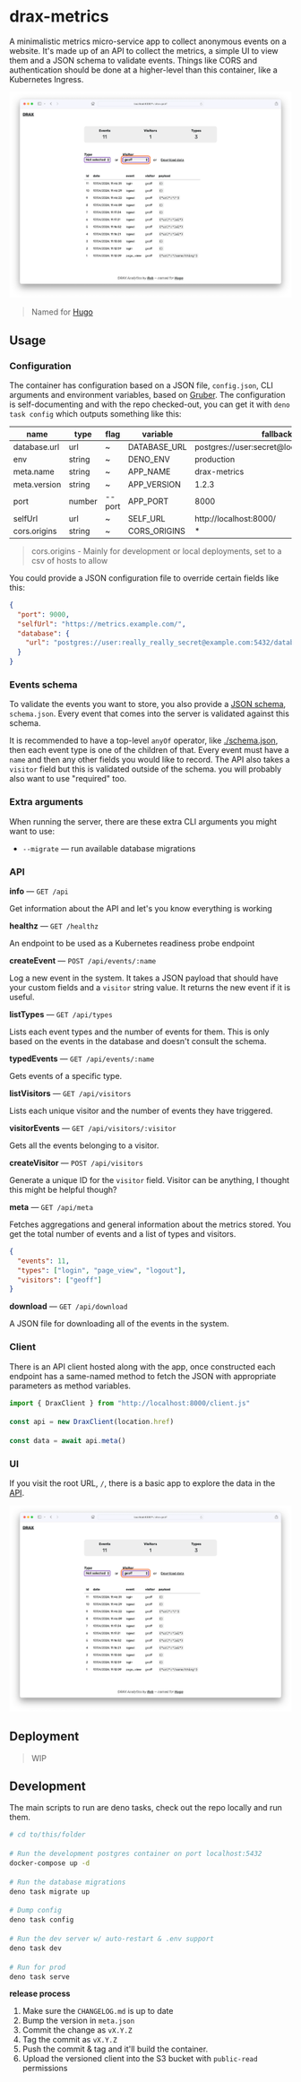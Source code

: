 # drax-metrics

A minimalistic metrics micro-service app to collect anonymous events on a website.
It's made up of an API to collect the metrics, a simple UI to view them and a JSON schema to validate events.
Things like CORS and authentication should be done at a higher-level than this container, like a Kubernetes Ingress.

![A screenshot of the DRAX UI showing filtering events](./assets/screenshot.webp)

> Named for [Hugo](https://purl.r0b.io/drax)

## Usage

### Configuration

The container has configuration based on a JSON file, `config.json`, CLI arguments and environment variables, based on [Gruber](https://github.com/robb-j/gruber).
The configuration is self-documenting and with the repo checked-out, you can get it with `deno task config` which outputs something like this:

| name         | type   | flag   | variable     | fallback                                   |
| ------------ | ------ | ------ | ------------ | ------------------------------------------ |
| database.url | url    | ~      | DATABASE_URL | postgres://user:secret@localhost:5432/user |
| env          | string | ~      | DENO_ENV     | production                                 |
| meta.name    | string | ~      | APP_NAME     | drax-metrics                               |
| meta.version | string | ~      | APP_VERSION  | 1.2.3                                      |
| port         | number | --port | APP_PORT     | 8000                                       |
| selfUrl      | url    | ~      | SELF_URL     | http://localhost:8000/                     |
| cors.origins | string | ~      | CORS_ORIGINS | *                                          |

> cors.origins - Mainly for development or local deployments, set to a csv of hosts to allow

You could provide a JSON configuration file to override certain fields like this:

```json
{
  "port": 9000,
  "selfUrl": "https://metrics.example.com/",
  "database": {
    "url": "postgres://user:really_really_secret@example.com:5432/database"
  }
}
```

### Events schema

To validate the events you want to store, you also provide a [JSON schema](https://json-schema.org/specification), `schema.json`.
Every event that comes into the server is validated against this schema.

It is recommended to have a top-level `anyOf` operator, like [./schema.json](./schema.json), then each event type is one of the children of that. Every event must have a `name` and then any other fields you would like to record. The API also takes a `visitor` field but this is validated outside of the schema. you will probably also want to use "required" too.

### Extra arguments

When running the server, there are these extra CLI arguments you might want to use:

- `--migrate` — run available database migrations

### API

**info** — `GET /api`

Get information about the API and let's you know everything is working

**healthz** — `GET /healthz`

An endpoint to be used as a Kubernetes readiness probe endpoint

**createEvent** — `POST /api/events/:name`

Log a new event in the system. It takes a JSON payload that should have your custom fields and a `visitor` string value. It returns the new event if it is useful.

**listTypes** — `GET /api/types`

Lists each event types and the number of events for them. This is only based on the events in the database and doesn't consult the schema.

**typedEvents** — `GET /api/events/:name`

Gets events of a specific type.

**listVisitors** — `GET /api/visitors`

Lists each unique visitor and the number of events they have triggered.

**visitorEvents** — `GET /api/visitors/:visitor`

Gets all the events belonging to a visitor.

**createVisitor** — `POST /api/visitors`

Generate a unique ID for the `visitor` field. Visitor can be anything, I thought this might be helpful though?

**meta** — `GET /api/meta`

Fetches aggregations and general information about the metrics stored.
You get the total number of events and a list of types and visitors.

```json
{
  "events": 11,
  "types": ["login", "page_view", "logout"],
  "visitors": ["geoff"]
}
```

**download** — `GET /api/download`

A JSON file for downloading all of the events in the system.

### Client

There is an API client hosted along with the app, once constructed each endpoint has a same-named method to fetch the JSON with appropriate parameters as method variables.

```ts
import { DraxClient } from "http://localhost:8000/client.js"

const api = new DraxClient(location.href)

const data = await api.meta()
```

### UI

If you visit the root URL, `/`, there is a basic app to explore the data in the [API](#api).

![A screenshot of the DRAX UI showing filtering events](./assets/screenshot.webp)

## Deployment

> WIP

## Development

The main scripts to run are deno tasks, check out the repo locally and run them.

```bash
# cd to/this/folder

# Run the development postgres container on port localhost:5432
docker-compose up -d

# Run the database migrations
deno task migrate up

# Dump config
deno task config

# Run the dev server w/ auto-restart & .env support
deno task dev

# Run for prod
deno task serve
```

**release process**

1. Make sure the `CHANGELOG.md` is up to date
2. Bump the version in `meta.json`
3. Commit the change as `vX.Y.Z`
4. Tag the commit as `vX.Y.Z`
5. Push the commit & tag and it'll build the container.
6. Upload the versioned client into the S3 bucket with `public-read` permissions
